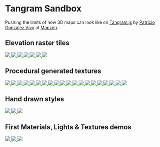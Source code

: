 # Tangram Sandbox

Pushing the limits of how 3D maps can look like on [Tangram.js](https://github.com/tangrams/tangram) by [Patricio Gonzalez Vivo](https://twitter.com/patriciogv) at [Mapzen](https://mapzen.com/).

## Elevation raster tiles
[ ![](https://91yuan.github.io/tangram-sandbox/styles/elevation.png) ](https://91yuan.github.io/tangram-sandbox/tangram.html?styles/elevation#10.97291/40.7461/-74.0931)
[ ![](https://91yuan.github.io/tangram-sandbox/styles/elevation-ramp.png) ](https://91yuan.github.io/tangram-sandbox/tangram.html?styles/elevation-ramp#10.97291/40.7461/-74.0931)
[ ![](https://91yuan.github.io/tangram-sandbox/styles/elevation-stripes.png) ](https://91yuan.github.io/tangram-sandbox/tangram.html?styles/elevation-stripes#10.97291/40.7461/-74.0931)
[ ![](https://91yuan.github.io/tangram-sandbox/styles/elevation-puyehue.png) ](https://91yuan.github.io/tangram-sandbox/tangram.html?styles/elevation-puyehue.yaml#6.911187391391961/-38.361/-66.853)
[ ![](https://91yuan.github.io/tangram-sandbox/styles/elevation-places.png) ](https://91yuan.github.io/tangram-sandbox/tangram.html?styles/elevation-places.yaml#6.911187391391961/-38.361/-66.853)
[ ![](https://91yuan.github.io/tangram-sandbox/styles/elevation-trip.png) ](https://91yuan.github.io/tangram-sandbox/tangram.html?styles/elevation-trip.yaml#4.790831173952894/36.625/-97.198)
[ ![](https://91yuan.github.io/tangram-sandbox/styles/callejas.png) ](https://91yuan.github.io/tangram-sandbox/tangram.html?styles/callejas#16.575/40.70321/-74.00666)


## Procedural generated textures
[ ![](https://91yuan.github.io/tangram-sandbox/styles/grain.png) ](https://91yuan.github.io/tangram-sandbox/tangram.html?styles/grain#16.575/40.70321/-74.00666)
[ ![](https://91yuan.github.io/tangram-sandbox/styles/grain-area.png) ](https://91yuan.github.io/tangram-sandbox/tangram.html?styles/grain-area#16.575/40.70321/-74.00666)
[ ![](https://91yuan.github.io/tangram-sandbox/styles/grain-roads.png) ](https://91yuan.github.io/tangram-sandbox/tangram.html?styles/grain-roads#16.575/40.70321/-74.00666)
[ ![](https://91yuan.github.io/tangram-sandbox/styles/gotham.png) ](https://91yuan.github.io/tangram-sandbox/tangram.html?styles/gotham#16.575/40.70321/-74.00666)
[ ![](https://91yuan.github.io/tangram-sandbox/styles/tilt-gotham.png) ](https://91yuan.github.io/tangram-sandbox/tangram.html?styles/tilt-gotham#16.575/40.70321/-74.00666)
[ ![](https://91yuan.github.io/tangram-sandbox/styles/oblivion.png) ](https://91yuan.github.io/tangram-sandbox/tangram.html?styles/oblivion#16.575/40.70321/-74.00666)
[ ![](https://91yuan.github.io/tangram-sandbox/styles/ikeda.png) ](https://91yuan.github.io/tangram-sandbox/tangram.html?styles/ikeda#16.575/40.70321/-74.00666)
[ ![](https://91yuan.github.io/tangram-sandbox/styles/tilt-ikeda.png) ](https://91yuan.github.io/tangram-sandbox/tangram.html?styles/tilt-ikeda#16.575/40.70321/-74.00666)
[ ![](https://91yuan.github.io/tangram-sandbox/styles/9845C.png) ](https://91yuan.github.io/tangram-sandbox/tangram.html?styles/9845C#10.97291/40.7461/-74.0931)
[ ![](https://91yuan.github.io/tangram-sandbox/styles/matrix.png) ](https://91yuan.github.io/tangram-sandbox/tangram.html?styles/matrix#18.4/40.71310/-74.00599)
[ ![](https://91yuan.github.io/tangram-sandbox/styles/tilt-matrix.png) ](https://91yuan.github.io/tangram-sandbox/tangram.html?styles/tilt-matrix#18.4/40.71310/-74.00599)
[ ![](https://91yuan.github.io/tangram-sandbox/styles/tilt.png) ](https://91yuan.github.io/tangram-sandbox/tangram.html?styles/tilt#16.575/40.70321/-74.00666)
[ ![](https://91yuan.github.io/tangram-sandbox/styles/tron.png) ](https://91yuan.github.io/tangram-sandbox/tangram.html?styles/tron#16.975/40.70411/-74.00930)
[ ![](https://91yuan.github.io/tangram-sandbox/styles/tilt-tron.png) ](https://91yuan.github.io/tangram-sandbox/tangram.html?styles/tilt-tron#16.975/40.70411/-74.00930)
[ ![](https://91yuan.github.io/tangram-sandbox/styles/blueprint.png) ](https://91yuan.github.io/tangram-sandbox/tangram.html?styles/blueprint#16.575/40.70321/-74.00666)
[ ![](https://91yuan.github.io/tangram-sandbox/styles/lego.png) ](https://91yuan.github.io/tangram-sandbox/tangram.html?styles/lego#19/40.70533/-74.00975)
[ ![](https://91yuan.github.io/tangram-sandbox/styles/tilt-lego.png) ](https://91yuan.github.io/tangram-sandbox/tangram.html?styles/tilt-lego#19/40.70533/-74.00975)
[ ![](https://91yuan.github.io/tangram-sandbox/styles/patterns.png) ](https://91yuan.github.io/tangram-sandbox/tangram.html?styles/patterns#17.375/40.70361/-74.01181)
[ ![](https://91yuan.github.io/tangram-sandbox/styles/press.png) ](https://91yuan.github.io/tangram-sandbox/tangram.html?styles/press#10.97291/40.7461/-74.0931)
[ ![](https://91yuan.github.io/tangram-sandbox/styles/radar.png) ](https://91yuan.github.io/tangram-sandbox/tangram.html?styles/radar#10.97291/40.7461/-74.0931)


## Hand drawn styles
[ ![](https://91yuan.github.io/tangram-sandbox/styles/pericoli.png) ](https://91yuan.github.io/tangram-sandbox/tangram.html?styles/pericoli#17.575/40.70495/-74.00486)
[ ![](https://91yuan.github.io/tangram-sandbox/styles/tilt-pericoli.png) ](https://91yuan.github.io/tangram-sandbox/tangram.html?styles/tilt-pericoli#17.575/40.70495/-74.00486)
[ ![](https://91yuan.github.io/tangram-sandbox/styles/crosshatch.png) ](https://91yuan.github.io/tangram-sandbox/tangram.html?styles/crosshatch#17.575/40.70495/-74.00486)

## First Materials, Lights & Textures demos
[ ![](https://91yuan.github.io/tangram-sandbox/styles/specular-dust.png) ](https://91yuan.github.io/tangram-sandbox/tangram.html?styles/specular-dust#17.175/40.70431/-74.01046)
[ ![](https://91yuan.github.io/tangram-sandbox/styles/nursery.png) ](https://91yuan.github.io/tangram-sandbox/tangram.html?styles/nursery#19.825/40.70688/-74.01136)
[ ![](https://91yuan.github.io/tangram-sandbox/styles/sandbox.png) ](https://91yuan.github.io/tangram-sandbox/tangram.html?styles/sandbox#17.675/40.70507/-74.00552)
